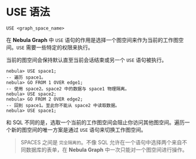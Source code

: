 # USE 语法

```ngql
USE <graph_space_name>
```

在 **Nebula Graph** 中 `USE` 语句的作用是选择一个图空间来作为当前的工作图空间。`USE` 需要一些特定的权限来执行。

当前的图空间会保持默认直至当前会话结束或另一个 `USE` 语句被执行。

```ngql
nebula> USE space1;
-- 遍历 space1。
nebula> GO FROM 1 OVER edge1;
-- 使用 space2。space2 中的数据与 space1 物理隔离。
nebula> USE space2;
nebula> GO FROM 2 OVER edge2;
-- 回到 space1。至此你不能从 space2 中读取数据。
nebula> USE space1;
```

和 SQL 不同的是，选取一个当前的工作图空间会阻止你访问其他图空间。遍历一个新的图空间的唯一方案是通过 `USE` 语句来切换工作图空间。

> SPACES 之间是 `完全隔离的`。不像 SQL 允许在一个语句中选择两个来自不同数据库的表单，在 **Nebula Graph** 中一次只能对一个图空间进行操作。
